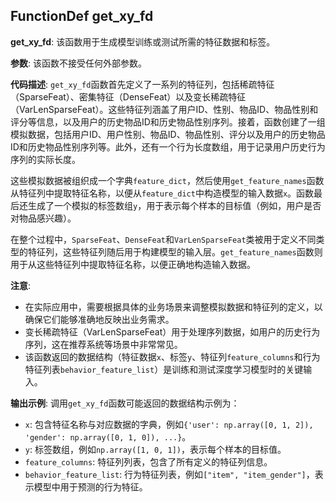 ## FunctionDef get_xy_fd
**get_xy_fd**: 该函数用于生成模型训练或测试所需的特征数据和标签。

**参数**: 该函数不接受任何外部参数。

**代码描述**: `get_xy_fd`函数首先定义了一系列的特征列，包括稀疏特征（SparseFeat）、密集特征（DenseFeat）以及变长稀疏特征（VarLenSparseFeat）。这些特征列涵盖了用户ID、性别、物品ID、物品性别和评分等信息，以及用户的历史物品ID和历史物品性别序列。接着，函数创建了一组模拟数据，包括用户ID、用户性别、物品ID、物品性别、评分以及用户的历史物品ID和历史物品性别序列等。此外，还有一个行为长度数组，用于记录用户历史行为序列的实际长度。

这些模拟数据被组织成一个字典`feature_dict`，然后使用`get_feature_names`函数从特征列中提取特征名称，以便从`feature_dict`中构造模型的输入数据`x`。函数最后还生成了一个模拟的标签数组`y`，用于表示每个样本的目标值（例如，用户是否对物品感兴趣）。

在整个过程中，`SparseFeat`、`DenseFeat`和`VarLenSparseFeat`类被用于定义不同类型的特征列，这些特征列随后用于构建模型的输入层。`get_feature_names`函数则用于从这些特征列中提取特征名称，以便正确地构造输入数据。

**注意**:
- 在实际应用中，需要根据具体的业务场景来调整模拟数据和特征列的定义，以确保它们能够准确地反映出业务需求。
- 变长稀疏特征（VarLenSparseFeat）用于处理序列数据，如用户的历史行为序列，这在推荐系统等场景中非常常见。
- 该函数返回的数据结构（特征数据`x`、标签`y`、特征列`feature_columns`和行为特征列表`behavior_feature_list`）是训练和测试深度学习模型时的关键输入。

**输出示例**:
调用`get_xy_fd`函数可能返回的数据结构示例为：
- `x`: 包含特征名称与对应数据的字典，例如`{'user': np.array([0, 1, 2]), 'gender': np.array([0, 1, 0]), ...}`。
- `y`: 标签数组，例如`np.array([1, 0, 1])`，表示每个样本的目标值。
- `feature_columns`: 特征列列表，包含了所有定义的特征列信息。
- `behavior_feature_list`: 行为特征列表，例如`["item", "item_gender"]`，表示模型中用于预测的行为特征。
